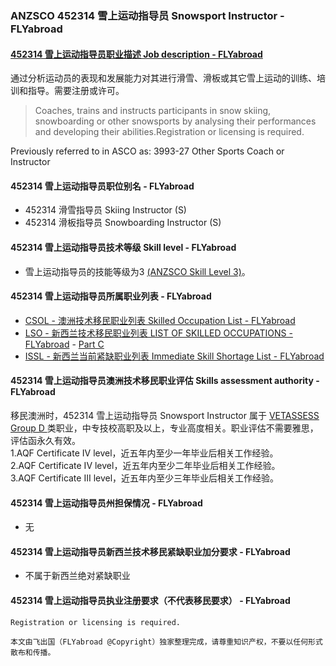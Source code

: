 ### ANZSCO 452314 雪上运动指导员 Snowsport Instructor - FLYabroad ###

#### [452314 雪上运动指导员职业描述 Job description - FLYabroad](http://www.flyabroadvisa.com/anzsco/4523.html#452314)

通过分析运动员的表现和发展能力对其进行滑雪、滑板或其它雪上运动的训练、培训和指导。需要注册或许可。

> Coaches, trains and instructs participants in snow skiing, snowboarding or other snowsports by analysing their performances and developing their abilities.Registration or licensing is required.

Previously referred to in ASCO as:
3993-27 Other Sports Coach or Instructor

#### 452314 雪上运动指导员职位别名 - FLYabroad
 
- 452314	 滑雪指导员 Skiing Instructor (S)
- 452314 滑板指导员 Snowboarding Instructor (S)

#### 452314 雪上运动指导员技术等级 Skill level - FLYabroad

- 雪上运动指导员的技能等级为3 [(ANZSCO Skill Level 3)](http://www.flyabroadvisa.com/anzsco/)。

#### 452314 雪上运动指导员所属职业列表 - FLYabroad

- [CSOL - 澳洲技术移民职业列表 Skilled Occupation List - FLYabroad](http://www.flyabroadvisa.com/sol/)
- [LSO - 新西兰技术移民职业列表 LIST OF SKILLED OCCUPATIONS - FLYabroad](http://nz.flyabroadvisa.com/lso/) - [Part C](partc)
- [ISSL - 新西兰当前紧缺职业列表 Immediate Skill Shortage List - FLYabroad](http://nz.flyabroadvisa.com/work-residence/issl.html)

#### 452314 雪上运动指导员澳洲技术移民职业评估 Skills assessment authority - FLYabroad

移民澳洲时，452314 雪上运动指导员 Snowsport Instructor 属于 [VETASSESS Group D ](http://www.flyabroadvisa.com/ass/vetassess.html)类职业，中专技校高职及以上，专业高度相关。职业评估不需要雅思，评估函永久有效。  
1.AQF Certificate IV level，近五年内至少一年毕业后相关工作经验。   
2.AQF Certificate IV level，近五年内至少二年毕业后相关工作经验。   
3.AQF Certificate III level，近五年内至少三年毕业后相关工作经验。

#### 452314 雪上运动指导员州担保情况 - FLYabroad

- 无

#### 452314 雪上运动指导员新西兰技术移民紧缺职业加分要求 - FLYabroad

- 不属于新西兰绝对紧缺职业

#### 452314 雪上运动指导员执业注册要求（不代表移民要求） - FLYabroad

    Registration or licensing is required.

`本文由飞出国（FLYabroad @Copyright）独家整理完成，请尊重知识产权，不要以任何形式散布和传播。`